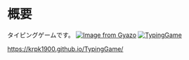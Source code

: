 # 概要
タイピングゲームです。
[![Image from Gyazo](https://i.gyazo.com/807bff552bbca7694f44cb432df9747e.png)](https://krpk1900.github.io/Tetris/)
[![TypingGame](https://user-images.githubusercontent.com/72296262/106684887-a4788500-660a-11eb-91f0-5a1395dda56e.gif)](https://krpk1900.github.io/TypingGame/)

https://krpk1900.github.io/TypingGame/

